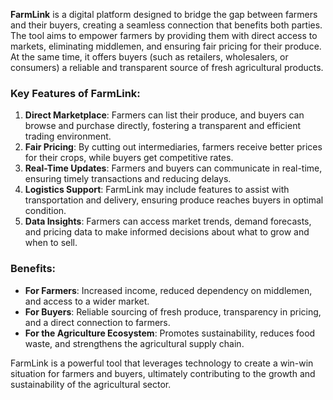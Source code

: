**FarmLink** is a digital platform designed to bridge the gap between farmers and their buyers, creating a seamless connection that benefits both parties. The tool aims to empower farmers by providing them with direct access to markets, eliminating middlemen, and ensuring fair pricing for their produce. At the same time, it offers buyers (such as retailers, wholesalers, or consumers) a reliable and transparent source of fresh agricultural products.

### **Key Features of FarmLink:**
1. **Direct Marketplace**: Farmers can list their produce, and buyers can browse and purchase directly, fostering a transparent and efficient trading environment.
2. **Fair Pricing**: By cutting out intermediaries, farmers receive better prices for their crops, while buyers get competitive rates.
3. **Real-Time Updates**: Farmers and buyers can communicate in real-time, ensuring timely transactions and reducing delays.
4. **Logistics Support**: FarmLink may include features to assist with transportation and delivery, ensuring produce reaches buyers in optimal condition.
5. **Data Insights**: Farmers can access market trends, demand forecasts, and pricing data to make informed decisions about what to grow and when to sell.

### **Benefits:**
- **For Farmers**: Increased income, reduced dependency on middlemen, and access to a wider market.
- **For Buyers**: Reliable sourcing of fresh produce, transparency in pricing, and a direct connection to farmers.
- **For the Agriculture Ecosystem**: Promotes sustainability, reduces food waste, and strengthens the agricultural supply chain.

FarmLink is a powerful tool that leverages technology to create a win-win situation for farmers and buyers, ultimately contributing to the growth and sustainability of the agricultural sector.
